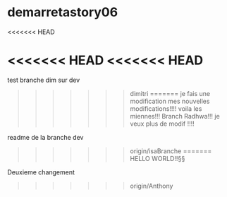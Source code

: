 # demarretastory06
<<<<<<< HEAD

<<<<<<< HEAD
<<<<<<< HEAD
=======
test branche dim sur dev
>>>>>>> dimitri
=======
je fais une modification
mes nouvelles modifications!!!!
voila les miennes!!!
Branch Radhwa!!!
je veux plus de modif !!!!

readme de la branche dev
>>>>>>> origin/isaBranche
=======
HELLO WORLD!!§§

Deuxieme changement 

>>>>>>> origin/Anthony
